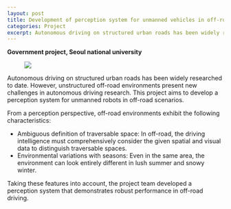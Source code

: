 ```yaml
---
layout: post
title: Development of perception system for unmanned vehicles in off-road scenarios
categories: Project
excerpt: Autonomous driving on structured urban roads has been widely researched to date. However, unstructured off-road environments present new challenges in autonomous driving research. This project aims to develop a perception system for unmanned robots in off-road scenarios.
---
```


**Government project, Seoul national university**

<figure>
    <img src="{{ "/assets/off-road.png" | relative_url }}">
</figure>

Autonomous driving on structured urban roads has been widely researched to date. However, unstructured off-road environments present new challenges in autonomous driving research. This project aims to develop a perception system for unmanned robots in off-road scenarios.

From a perception perspective, off-road environments exhibit the following characteristics:

* Ambiguous definition of traversable space: In off-road, the driving intelligence must comprehensively consider the given spatial and visual data to distinguish traversable spaces.
* Environmental variations with seasons: Even in the same area, the environment can look entirely different in lush summer and snowy winter. 

Taking these features into account, the project team developed a perception system that demonstrates robust performance in off-road driving.